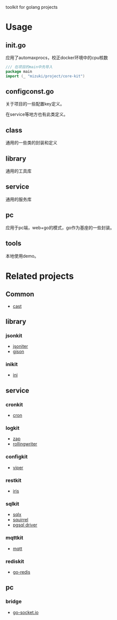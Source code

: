 toolkit for golang projects

# Usage

## init.go
应用了automaxprocs，校正docker环境中的cpu核数

```go
/// 在项目的main中先导入
package main
import (_ "mizuki/project/core-kit")
```

## configconst.go
关于项目的一些配置key定义。

在service等地方也有此类定义。

## class
通用的一些类的封装和定义

## library
通用的工具库

## service
通用的服务库

## pc
应用于pc端，web+go的模式，go作为基座的一些封装。

## tools
本地使用demo。

# Related projects

## Common
- [cast](https://github.com/spf13/cast)

## library

### jsonkit
- [jsoniter](https://github.com/json-iterator/go)
- [gjson](https://github.com/tidwall/gjson)

### inikit
- [ini](https://github.com/go-ini/ini)

## service

### cronkit
- [cron](https://github.com/robfig/cron)

### logkit
- [zap](https://github.com/uber-go/zap)
- [rollingwriter](https://github.com/arthurkiller/rollingwriter)

### configkit
- [viper](https://github.com/spf13/viper)

### restkit
- [iris](https://github.com/kataras/iris)

### sqlkit
- [sqlx](https://github.com/jmoiron/sqlx)
- [squirrel](https://github.com/Masterminds/squirrel)
- [pgsql driver](https://github.com/lib/pq)

### mqttkit
- [mqtt](https://github.com/eclipse/paho.mqtt.golang)

### rediskit
- [go-redis](https://github.com/go-redis/redis/v8)

## pc

### bridge
- [go-socket.io](https://github.com/googollee/go-socket.io)